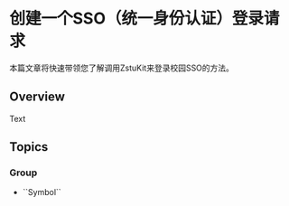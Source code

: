 # 创建一个SSO（统一身份认证）登录请求

本篇文章将快速带领您了解调用ZstuKit来登录校园SSO的方法。

## Overview

<!--@START_MENU_TOKEN@-->Text<!--@END_MENU_TOKEN@-->

## Topics

### <!--@START_MENU_TOKEN@-->Group<!--@END_MENU_TOKEN@-->

- <!--@START_MENU_TOKEN@-->``Symbol``<!--@END_MENU_TOKEN@-->

